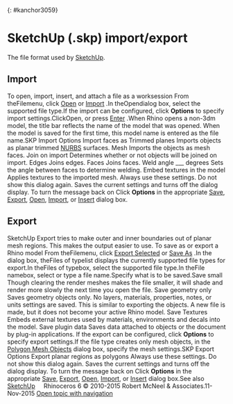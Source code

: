 ---
---

{: #kanchor3059}
# SketchUp (.skp) import/export
The file format used by [SketchUp](http://www.sketchup.com/).

## Import
To open, import, insert, and attach a file as a worksession
From theFilemenu, click [Open](open.html) or [Import](import.html) .In theOpendialog box, select the supported file type.If the import can be configured, click **Options** to specify import settings.ClickOpen, or press [Enter](enter-key.html) .When Rhino opens a non-3dm model, the title bar reflects the name of the model that was opened. When the model is saved for the first time, this model name is entered as the file name.SKP Import Options
Import faces as
Trimmed planes
Imports objects as planar trimmed [NURBS](http://www.rhino3d.com/nurbs) surfaces.
Mesh
Imports the objects as mesh faces.
Join on import
Determines whether or not objects will be joined on import.
Edges
Joins edges.
Faces
Joins faces.
Weld angle ___ degrees
Sets the angle between faces to determine welding.
Embed textures in the model
Applies textures to the imported mesh.
Always use these settings. Do not show this dialog again.
Saves the current settings and turns off the dialog display.
To turn the message back on
Click **Options** in the appropriate [Save](save.html), [Export](export.html), [Open](open.html), [Import](import.html), or [Insert](insert.html) dialog box.
## Export
SketchUp Export tries to make outer and inner boundaries out of planar mesh regions. This makes the output easier to use.
To save as or export a Rhino model
From theFilemenu, click [Export Selected](export.html) or [Save As](save.html#saveas) .In the dialog box, theFiles of typelist displays the currently supported file types for export.In theFiles of typebox, select the supported file type.In theFile namebox, select or type a file name.Specify what is to be saved.Save small
Though clearing the render meshes makes the file smaller, it will shade and render more slowly the next time you open the file.
Save geometry only
Saves geometry objects only. No layers, materials, properties, notes, or units settings are saved.
This is similar to exporting the objects. A new file is made, but it does not become your active Rhino model.
Save Textures
Embeds external textures used by materials, environments and decals into the model.
Save plugin data
Saves data attached to objects or the document by plug-in applications.
If the export can be configured, click **Options** to specify export settings.If the file type creates only mesh objects, in the [Polygon Mesh Objects](polygon-mesh-simple-options.html) dialog box, specify the mesh settings.SKP Export Options
Export planar regions as polygons
Always use these settings. Do not show this dialog again.
Saves the current settings and turns off the dialog display.
To turn the message back on
Click **Options** in the appropriate [Save](save.html), [Export](export.html), [Open](open.html), [Import](import.html), or [Insert](insert.html) dialog box.See also
 [SketchUp](http://www.sketchup.com) 
&#160;
&#160;
Rhinoceros 6 © 2010-2015 Robert McNeel &amp; Associates.11-Nov-2015
 [Open topic with navigation](sketchup-skp-import-export.html) 

